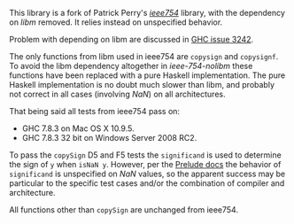 This library is a fork of Patrick Perry's [_ieee754_][1] library, with
the dependency on _libm_ removed. It relies instead on unspecified
behavior.

Problem with depending on libm are discussed in [GHC issue 3242][2].


The only functions from libm used in ieee754 are `copysign` and
`copysignf`. To avoid the libm dependency altogether in
_ieee-754-nolibm_ these functions have been replaced with a pure Haskell
implementation. The pure Haskell implementation is no doubt much slower
than libm, and probably not correct in all cases (involving _NaN_) on
all architectures.

That being said all tests from ieee754 pass on:

* GHC 7.8.3 on Mac OS X 10.9.5.
* GHC 7.8.3 32 bit on Windows Server 2008 RC2.

To pass the `copySign` D5 and F5 tests the `significand` is used to
determine the sign of `y` when `isNaN y`. However, per the [Prelude
docs][3] the behavior of `significand` is unspecified on _NaN_ values,
so the apparent success may be particular to the specific test cases
and/or the combination of compiler and architecture.

All functions other than `copySign` are unchanged from ieee754.

[1]: https://hackage.haskell.org/package/ieee754
[2]: https://ghc.haskell.org/trac/ghc/ticket/3242
[3]: http://hackage.haskell.org/package/base-4.7.0.1/docs/Prelude.html#v:significand

